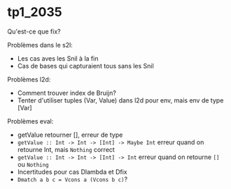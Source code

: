 # tp1_2035

Qu'est-ce que fix?

Problèmes dans le s2l:
* Les cas aves les Snil à la fin
* Cas de bases qui capturaient tous sans les Snil

Problèmes l2d:
* Comment trouver index de Bruijn?
* Tenter d'utiliser tuples (Var, Value) dans l2d pour env, mais env de type [Var]

Problèmes eval:
* getValue retourner [], erreur de type
* `getValue :: Int -> Int -> [Int] -> Maybe Int` erreur quand on retourne Int, mais `Nothing` correct
* `getValue :: Int -> Int -> [Int] -> Int` erreur quand on retourne `[]` ou `Nothing`
* Incertitudes pour cas Dlambda et Dfix
* `Dmatch a b c = Vcons a (Vcons b c)`?
